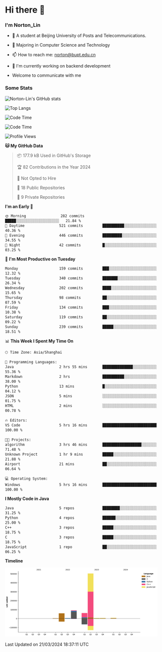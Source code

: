 
# Hi there 👋

### I'm Norton_Lin
- 🏫 A student at Beijing University of Posts and Telecommunications.
- 🌱 Majoring in Computer Science and Technology
- 📫 How to reach me: norton@bupt.edu.cn
- 🌱 I'm currently working on backend development

- Welcome to communicate with me

### Some Stats
![Norton-Lin's GitHub stats](https://github-readme-stats.vercel.app/api?username=Norton-Lin&count_private=true&show_icons=true&theme=radical)

![Top Langs](https://github-readme-stats.vercel.app/api/top-langs/?username=Norton-Lin&langs_count=10&layout=compact)

![Code Time](https://github-readme-stats.vercel.app/api/wakatime?username=Norton_Lin)

<!--START_SECTION:waka-->
![Code Time](http://img.shields.io/badge/Code%20Time-500%20hrs%203%20mins-blue)

![Profile Views](http://img.shields.io/badge/Profile%20Views-0-blue)

**🐱 My GitHub Data** 

> 📦 177.9 kB Used in GitHub's Storage 
 > 
> 🏆 82 Contributions in the Year 2024
 > 
> 🚫 Not Opted to Hire
 > 
> 📜 18 Public Repositories 
 > 
> 🔑 9 Private Repositories 
 > 
**I'm an Early 🐤** 

```text
🌞 Morning                282 commits         █████░░░░░░░░░░░░░░░░░░░░   21.84 % 
🌆 Daytime                521 commits         ██████████░░░░░░░░░░░░░░░   40.36 % 
🌃 Evening                446 commits         █████████░░░░░░░░░░░░░░░░   34.55 % 
🌙 Night                  42 commits          █░░░░░░░░░░░░░░░░░░░░░░░░   03.25 % 
```
📅 **I'm Most Productive on Tuesday** 

```text
Monday                   159 commits         ███░░░░░░░░░░░░░░░░░░░░░░   12.32 % 
Tuesday                  340 commits         ███████░░░░░░░░░░░░░░░░░░   26.34 % 
Wednesday                202 commits         ████░░░░░░░░░░░░░░░░░░░░░   15.65 % 
Thursday                 98 commits          ██░░░░░░░░░░░░░░░░░░░░░░░   07.59 % 
Friday                   134 commits         ███░░░░░░░░░░░░░░░░░░░░░░   10.38 % 
Saturday                 119 commits         ██░░░░░░░░░░░░░░░░░░░░░░░   09.22 % 
Sunday                   239 commits         █████░░░░░░░░░░░░░░░░░░░░   18.51 % 
```


📊 **This Week I Spent My Time On** 

```text
🕑︎ Time Zone: Asia/Shanghai

💬 Programming Languages: 
Java                     2 hrs 55 mins       ██████████████░░░░░░░░░░░   55.36 % 
Markdown                 2 hrs               ██████████░░░░░░░░░░░░░░░   38.00 % 
Python                   13 mins             █░░░░░░░░░░░░░░░░░░░░░░░░   04.12 % 
JSON                     5 mins              ░░░░░░░░░░░░░░░░░░░░░░░░░   01.75 % 
HTML                     2 mins              ░░░░░░░░░░░░░░░░░░░░░░░░░   00.78 % 

🔥 Editors: 
VS Code                  5 hrs 16 mins       █████████████████████████   100.00 % 

🐱‍💻 Projects: 
algorithm                3 hrs 46 mins       ██████████████████░░░░░░░   71.48 % 
Unknown Project          1 hr 9 mins         █████░░░░░░░░░░░░░░░░░░░░   21.88 % 
Airport                  21 mins             ██░░░░░░░░░░░░░░░░░░░░░░░   06.64 % 

💻 Operating System: 
Windows                  5 hrs 16 mins       █████████████████████████   100.00 % 
```

**I Mostly Code in Java** 

```text
Java                     5 repos             ████████░░░░░░░░░░░░░░░░░   31.25 % 
Python                   4 repos             ██████░░░░░░░░░░░░░░░░░░░   25.00 % 
C++                      3 repos             █████░░░░░░░░░░░░░░░░░░░░   18.75 % 
C                        3 repos             █████░░░░░░░░░░░░░░░░░░░░   18.75 % 
JavaScript               1 repo              ██░░░░░░░░░░░░░░░░░░░░░░░   06.25 % 
```



**Timeline**

![Lines of Code chart](https://raw.githubusercontent.com/Norton-Lin/Norton-Lin/main/assets/bar_graph.png)


 Last Updated on 21/03/2024 18:37:11 UTC
<!--END_SECTION:waka-->
